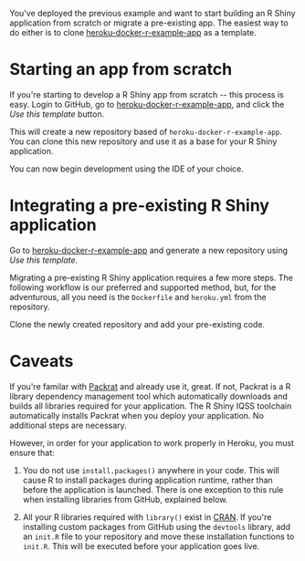 You've deployed the previous example and want to start building an R Shiny application from scratch or migrate a pre-existing app. The easiest way
to do either is to clone [heroku-docker-r-example-app](https://github.com/hmdc/heroku-docker-r-example-app) as a template.

# Starting an app from scratch

If you're starting to develop a R Shiny app from scratch -- this process is easy.
Login to GitHub, go to [heroku-docker-r-example-app](https://github.com/hmdc/heroku-docker-r-example-app), and click the _Use this template_ button.

This will create a new repository based of `heroku-docker-r-example-app`. You can clone this new repository and use it as a base for your R Shiny application.

You can now begin development using the IDE of your choice.

# Integrating a pre-existing R Shiny application

Go to [heroku-docker-r-example-app](https://github.com/hmdc/heroku-docker-r-example-app) and generate a new repository using _Use this template_.

Migrating a pre-existing R Shiny application requires a few more steps. The following workflow is our preferred and supported method, but, for the adventurous, all you need is the `Dockerfile` and `heroku.yml` from the repository.

Clone the newly created repository and add your pre-existing code.

# Caveats

If you're familar with [Packrat](https://rstudio.github.io/packrat/) and already use it, great. If not, Packrat is a R library dependency management tool which
automatically downloads and builds all libraries required for your application. The
R Shiny IQSS toolchain automatically installs Packrat when you deploy your application. No additional steps are necessary. 

However, in order for your application to work properly in Heroku, you must ensure that:

1. You do not use ```install.packages()``` anywhere in your code. This will cause R to install packages during application runtime, rather than before the application is launched. There is one exception to this rule when installing libraries from GitHub, explained below.

2. All your R libraries required with ```library()``` exist in [CRAN](https://cran.r-project.org/web/packages/). If you're installing custom packages from GitHub using the ```devtools``` library, add an ```init.R``` file to your repository and move these installation functions to ```init.R```. This will be executed before your application goes live.


